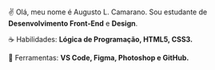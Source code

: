 <p align="left"> 
 ✌ Olá, meu nome é Augusto L. Camarano. Sou estudante de <strong>Desenvolvimento Front-End</strong> e <strong>Design</strong>.
</p>

<p align="left">
 ☕ Habilidades: <strong>Lógica de Programação, HTML5, CSS3.</strong>
</p>

<p align="left">
  💼 Ferramentas: <strong>VS Code, Figma, Photoshop e GitHub.</strong>
</p>
<br>
